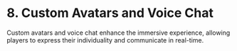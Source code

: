 # 8. Custom Avatars and Voice Chat

Custom avatars and voice chat enhance the immersive experience, allowing players to express their individuality and communicate in real-time.
